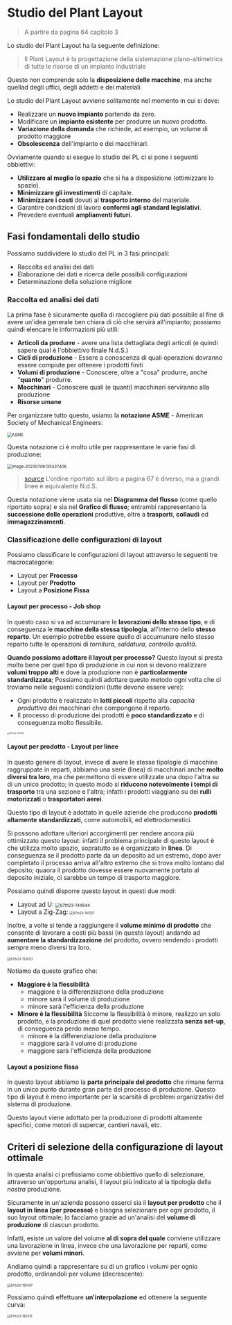 # Studio del Plant Layout

> A partire da pagina 64 capitolo 3

Lo studio del Plant Layout ha la seguente definizione:

> Il Plant Layout è la progettazione della sistemazione plano-altimetrica di tutte le risorse di un impianto industriale

Questo non comprende solo la **disposizione delle macchine**, ma anche quellad degli uffici, degli addetti e dei materiali.

Lo studio del Plant Layout avviene solitamente nel momento in cui si deve:

- Realizzare un **nuovo impianto** partendo da zero.
- Modificare un **impianto esistente** per produrre un nuovo prodotto.
- **Variazione della domanda** che richiede, ad esempio, un volume di prodotto maggiore
- **Obsolescenza** dell'impianto e dei macchinari.

Ovviamente quando si esegue lo studio del PL ci si pone i seguenti obbiettivi:

- **Utilizzare al meglio lo spazio** che si ha a disposizione (ottimizzare lo spazio).
- **Minimizzare gli investimenti** di capitale.
- **Minimizzare i costi** dovuti al **trasporto interno** del materiale.
- Garantire condizioni di lavoro **conformi agli standard legislativi**.
- Prevedere eventuali **ampliamenti futuri**.

## Fasi fondamentali dello studio

Possiamo suddividere lo studio del PL in 3 fasi principali:

- Raccolta ed analisi dei dati
- Elaborazione dei dati e ricerca delle possibili configurazioni
- Determinazione della soluzione migliore

### Raccolta ed analisi dei dati

La prima fase è sicuramente quella di raccogliere più dati possibile al fine di avere un'idea generale ben chiara di ciò che servirà all'impianto; possiamo quindi elencare le informazioni più utili:

- **Articoli da produrre** - avere una lista dettagliata degli articoli (e quindi sapere qual è l'obbiettivo finale N.d.S.) 
- **Cicli di produzione** - Essere a conoscenza di quali operazioni dovranno essere compiute per ottenere i prodotti finiti
- **Volumi di produzione** - Conoscere, oltre a "cosa" produrre, anche "**quanto**" produrre.
- **Macchinari** - Conoscere quali (e quanti) macchinari serviranno alla produzione
- **Risorse umane**

Per organizzare tutto questo, usiamo la **notazione ASME** - American Society of Mechanical Engineers:

<img src="assets/ASME.png" alt="ASME" style="zoom: 67%;" />

Questa notazione ci è molto utile per rappresentare le varie fasi di produzione:

<img src="assets/image-20230706135427406.png" alt="image-20230706135427406" style="zoom: 67%;" />

> [source](https://my.liuc.it/MatSup/2014/N13306/M1%20-%2003%20-%20Introduzione%20ai%20Sistemi%20Produttivi.pdf)
> L'ordine riportato sul libro a pagina 67 è diverso, ma a grandi linee è equivalente N.d.S.

Questa notazione viene usata sia nel **Diagramma del flusso** (come quello riportato sopra) e sia nel **Grafico di flusso**;
entrambi rappresentano la **successione delle operazioni** produttive, oltre a **trasporti**, **collaudi** ed **immagazzinamenti**.

### Classificazione delle configurazioni di layout

Possiamo classificare le configurazioni di layout attraverso le seguenti tre macrocategorie:

- Layout per **Processo**
- Layout per **Prodotto**
- Layout a **Posizione Fissa**

#### Layout per processo - Job shop

In questo caso si va ad accumunare  le **lavorazioni dello stesso tipo**, e di conseguenza le **macchine della stessa tipologia**, all'interno dello **stesso reparto**.
Un esempio potrebbe essere quello di accumunare nello stesso reparto tutte le operazioni di *tornitura*, *saldatura*, *controllo qualità*.

**Quando possiamo adottare il layout per processo?**
Questo layout si presta molto bene per quel tipo di produzione in cui non si devono realizzare **volumi troppo alti** e dove la produzione non è **particolarmente standardizzata**;
Possiamo quindi adottare questo metodo ogni volta che ci troviamo nelle seguenti condizioni (tutte devono essere vere):

- Ogni prodotto è realizzato in **lotti piccoli** rispetto alla *capacità produttiva* dei macchinari che compongono il reparto.
- Il processo di produzione dei prodotti è **poco standardizzato** e di conseguenza molto flessibile.

<img src="assets/67th23-141448.png" alt="67th23-141448" style="zoom:33%;" />

#### Layout per prodotto - Layout per linee

In questo genere di layout, invece di avere le stesse tipologie di macchine raggruppate in reparti, abbiamo una serie (linea) di macchinari anche **molto diversi tra loro**, ma che permettono di essere utilizzate una dopo l'altra su di un unico prodotto; in questo modo si **riducono notevolmente i tempi di trasporto** tra una sezione e l'altra; infatti i prodotti viaggiano su dei **rulli motorizzati** o **trasportatori aerei**.

Questo tipo di layout è adottato in quelle aziende che producono **prodotti altamente standardizzati**, come automobili, ed elettrodomestici.

Si possono adottare ulteriori accorgimenti per rendere ancora più ottimizzato questo layout: infatti il problema principale di questo layout è che utilizza molto spazio, sopratutto se è organizzato in **linea**. Di conseguenza se il prodotto parte da un deposito ad un estremo, dopo aver completato il processo arriva all'altro estremo che si trova molto lontano dal deposito; quaora il prodotto dovesse essere nuovamente portato al deposito iniziale, ci sarebbe un tempo di trasporto maggiore.

Possiamo quindi disporre questo layout in questi due modi:

- Layout ad U:
  <img src="assets/67th23-144844.png" alt="67th23-144844" style="zoom: 67%;" />
- Layout a Zig-Zag:
  <img src="assets/67th23-145127.png" alt="67th23-145127" style="zoom: 50%;" />

Inoltre, a volte si tende a raggiungere il **volume minimo di prodotto** che consente di lavorare a costi più bassi (in questo layout) andando ad **aumentare la standardizzazione** del prodotto, ovvero rendendo i prodotti sempre meno diversi tra loro.

<img src="assets/67th23-153053.png" alt="67th23-153053" style="zoom:50%;" />

Notiamo da questo grafico che:

- **Maggiore è la flessibilità**
  - maggiore è la differenziazione della produzione
  - minore sarà il volume di produzione
  - minore sarà l'efficienza della produzione
- **Minore è la flessibilità**
  Siccome la flessibilità è minore, realizzo un solo prodotto, e la produzione di quel prodotto viene realizzata **senza set-up**, di conseguenza perdo meno tempo.
  - minore è la differenziazione della produzione
  - maggiore sarà il volume di produzione
  - maggiore sarà l'efficienza della produzione

#### Layout a posizione fissa

In questo layout abbiamo la **parte principale del prodotto** che rimane ferma in un unico punto durante gran parte del processo di produzione. Questo tipo di layout è meno importante per la scarsità di problemi organizzativi del sistema di produzione. 

Questo layout viene adottato per la produzione di prodotti altamente specifici, come motori di supercar, cantieri navali, etc.

## Criteri di selezione della configurazione di layout ottimale

In questa analisi ci prefissiamo come obbiettivo quello di selezionare, attraverso un'opportuna analisi, il layout più indicato al la tipologia della *nostra* produzione.

Sicuramente in un'azienda possono esserci sia il **layout per prodotto** che il **layout in linea (per processo)** e bisogna selezionare per ogni prodotto, il suo layout ottimale; lo facciamo grazie ad un'analisi del **volume di produzione** di ciascun prodotto.

Infatti, esiste un valore del volume **al di sopra del quale** conviene utilizzare una lavorazione in linea, invece che una lavorazione per reparti, come avviene per **volumi minori**.

Andiamo quindi a rappresentare su di un grafico i volumi per ognio prodotto, ordinandoli per volume (decrescente):

<img src="assets/67th23-155457.png" alt="67th23-155457" style="zoom:50%;" />

Possiamo quindi effettuare **un'interpolazione** ed ottenere la seguente curva:

<img src="assets/67th23-160331.png" alt="67th23-160331" style="zoom:50%;" />